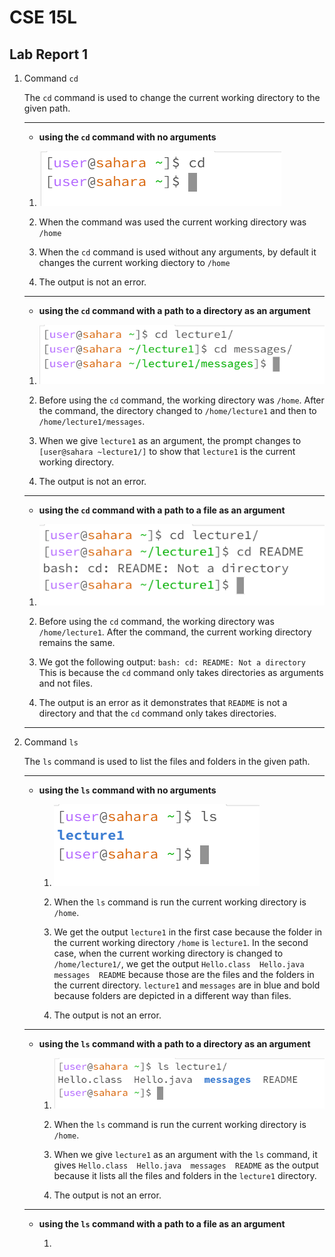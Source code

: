 # CSE 15L
## Lab Report 1
1. Command `cd`

   The `cd` command is used to change the current working directory to the given path.
   
   ***

   - **using the `cd` command with no arguments**

    1. ![Image](Screenshot%202024-01-11%20130911.png)
  
    2. When the command was used the current working directory was `/home`
  
    3. When the `cd` command is used without any arguments, by default it changes the current working diectory to `/home`
  
    4. The output is not an error.

   ***
  
   - **using the `cd` command with a path to a directory as an argument**

    1. ![Image](Screenshot%202024-01-15%20174815.png)

    2. Before using the `cd` command, the working directory was `/home`. After the command, the directory changed to `/home/lecture1` and then to `/home/lecture1/messages`.
  
    3. When we give `lecture1` as an argument, the prompt changes to `[user@sahara ~lecture1/]` to show that `lecture1` is the current working directory.
  
    4. The output is not an error.
  
   ***

   - **using the `cd` command with a path to a file as an argument**
  
    1. ![Image](Screenshot%202024-01-15%20181136.png)
  
    2. Before using the `cd` command, the working directory was `/home/lecture1`. After the command, the current working directory remains the same.
  
    3. We got the following output:
       `bash: cd: README: Not a directory`
       This is because the `cd` command only takes directories as arguments and not files.

    4. The output is an error as it demonstrates that `README` is not a directory and that the `cd` command only takes directories.
  
   ***

2. Command `ls`

   The `ls` command is used to list the files and folders in the given path.

   ***

   - **using the `ls` command with no arguments**

     1. ![Image](Screenshot%202024-01-16%20115557.png)
    
     2. When the `ls` command is run the current working directory is `/home`.
    
     3. We get the output `lecture1` in the first case because the folder in the current working directory `/home` is `lecture1`. In the second case, when the current working directory is changed to `/home/lecture1/`, we get the output `Hello.class  Hello.java  messages  README` because those are the files and the folders in the current directory. `lecture1` and `messages` are in blue and bold because folders are depicted in a different way than files.
    
     4. The output is not an error.
    
   ***

   - **using the `ls` command with a path to a directory as an argument**

     1. ![Image](Screenshot%202024-01-16%20121226.png)
    
     2. When the `ls` command is run the current working directory is `/home`.
    
     3. When we give `lecture1` as an argument with the `ls` command, it gives `Hello.class  Hello.java  messages  README` as the output because it lists all the files and folders in the `lecture1` directory.
    
     4. The output is not an error.
    
   ***

   - **using the `ls` command with a path to a file as an argument**
  
     1. 
     
